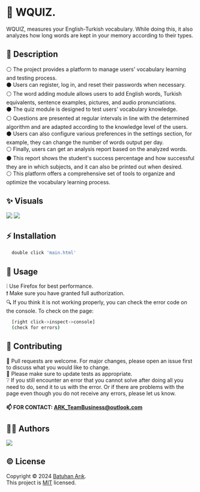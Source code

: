 # 📝 WQUIZ.

WQUIZ, measures your English-Turkish vocabulary. While doing this, it also analyzes how long words are kept in your memory according to their types.

## 🧾 Description

⚪ The project provides a platform to manage users' vocabulary learning and testing process.  
    ⚫ Users can register, log in, and reset their passwords when necessary.  
    ⚪ The word adding module allows users to add English words, Turkish equivalents, sentence examples, pictures, and audio pronunciations.  
    ⚫ The quiz module is designed to test users' vocabulary knowledge.  
    ⚪ Questions are presented at regular intervals in line with the determined algorithm and are adapted according to the knowledge level of the users.  
    ⚫ Users can also configure various preferences in the settings section, for example, they can change the number of words output per day.  
    ⚪ Finally, users can get an analysis report based on the analyzed words.  
    ⚫ This report shows the student's success percentage and how successful they are in which subjects, and it can also be printed out when desired.  
    ⚪ This platform offers a comprehensive set of tools to organize and optimize the vocabulary learning process.

## ✨ Visuals

![](https://github.com/BatuhanARK/GIF/blob/main/MidQG%C4%B0f.gif)
![](https://github.com/BatuhanARK/GIF/blob/main/ShortQGif.gif)

## ⚡ Installation

```python
  double click 'main.html'
```

## 🚀 Usage

❕ Use Firefox for best performance.    
❗ Make sure you have granted full authorization.    
🔍 If you think it is not working properly, you can check the error code on the console. To check on the page:
```bash
  [right click->inspect->console]
  (check for errors)
```

## 🤝 Contributing

💬 Pull requests are welcome. For major changes, please open an issue first
to discuss what you would like to change.  
🚨 Please make sure to update tests as appropriate.  
❔ If you still encounter an error that you cannot solve after doing all you need to do, send it to us with the error. 
Or if there are problems with the page even though you do not receive any errors, please let us know.

#### 📫 FOR CONTACT:   ARK_TeamBusiness@outlook.com

## 👨‍💻 Authors

<a href="https://github.com/ARK-Software-Team/WQUIZ/graphs/contributors">
  <img src="https://contrib.rocks/image?repo=ARK-Software-Team/WQUIZ" />
</a>

## ©️ License

Copyright © 2024 [Batuhan Arık](https://github.com/BatuhanARK).  
This project is [MIT](https://github.com/BatuhanARK/WQUIZ./blob/main/LICENSE.txt) licensed.
